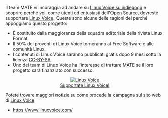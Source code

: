<!-- 
.. link: https://www.linuxvoice.com/
.. description: The blog and podcast for a very different kind of Linux magazine
.. tags: Linux Voice
.. date: 2013/11/25 13:50:43
.. title: Supportate Linux Voice!
.. slug: 2013-11-25-support-linux-voice
.. author: Martin Wimpress
-->

Il team MATE vi incoraggia ad andare su  [Linux Voice su indiegogo](https://www.indiegogo.com/projects/linux-voice)
e scoprire perché voi, come utenti ed entusiasti dell'Open Source, dovreste supportare [Linux Voice](https://www.linuxvoice.com/).
Queste sono alcune delle ragioni del perché appoggiamo questo progetto:

  * È costituito dalla maggioranza della squadra editoriale della rivista Linux Format.
  * Il 50% dei proventi di Linux Voice torneranno al Free Software e alle comunità Linux.
  * I contenuti di Linux Voice saranno pubblicati gratis dopo 9 mesi sotto la licenza  [CC-BY-SA](https://creativecommons.org/licenses/by-sa/3.0/).
  * Uno dei team di Linux Voice ha l'interesse di trattare MATE se il loro progetto sarà finanziato con successo.

<div align="center"><a href="https://www.indiegogo.com/projects/linux-voice"><img src="/assets/img/blog/Linux012.png" alt="Linux Voice" title="Linux Voice" /><br />Supportate Linux Voice!</a></div>

Potete trovare maggiori notizie su come procede la campagna sul sito web di [Linux Voice](https://www.linuxvoice.com/).

  * <https://www.linuxvoice.com/>
